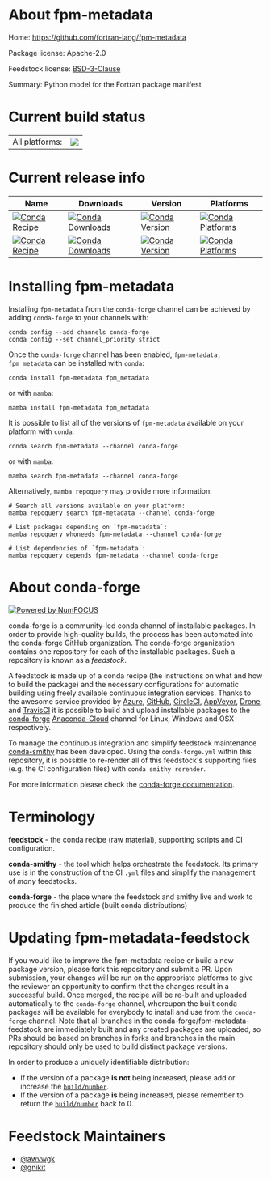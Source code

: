 About fpm-metadata
==================

Home: https://github.com/fortran-lang/fpm-metadata

Package license: Apache-2.0

Feedstock license: [BSD-3-Clause](https://github.com/conda-forge/fpm-metadata-feedstock/blob/main/LICENSE.txt)

Summary: Python model for the Fortran package manifest

Current build status
====================


<table><tr><td>All platforms:</td>
    <td>
      <a href="https://dev.azure.com/conda-forge/feedstock-builds/_build/latest?definitionId=18013&branchName=main">
        <img src="https://dev.azure.com/conda-forge/feedstock-builds/_apis/build/status/fpm-metadata-feedstock?branchName=main">
      </a>
    </td>
  </tr>
</table>

Current release info
====================

| Name | Downloads | Version | Platforms |
| --- | --- | --- | --- |
| [![Conda Recipe](https://img.shields.io/badge/recipe-fpm--metadata-green.svg)](https://anaconda.org/conda-forge/fpm-metadata) | [![Conda Downloads](https://img.shields.io/conda/dn/conda-forge/fpm-metadata.svg)](https://anaconda.org/conda-forge/fpm-metadata) | [![Conda Version](https://img.shields.io/conda/vn/conda-forge/fpm-metadata.svg)](https://anaconda.org/conda-forge/fpm-metadata) | [![Conda Platforms](https://img.shields.io/conda/pn/conda-forge/fpm-metadata.svg)](https://anaconda.org/conda-forge/fpm-metadata) |
| [![Conda Recipe](https://img.shields.io/badge/recipe-fpm_metadata-green.svg)](https://anaconda.org/conda-forge/fpm_metadata) | [![Conda Downloads](https://img.shields.io/conda/dn/conda-forge/fpm_metadata.svg)](https://anaconda.org/conda-forge/fpm_metadata) | [![Conda Version](https://img.shields.io/conda/vn/conda-forge/fpm_metadata.svg)](https://anaconda.org/conda-forge/fpm_metadata) | [![Conda Platforms](https://img.shields.io/conda/pn/conda-forge/fpm_metadata.svg)](https://anaconda.org/conda-forge/fpm_metadata) |

Installing fpm-metadata
=======================

Installing `fpm-metadata` from the `conda-forge` channel can be achieved by adding `conda-forge` to your channels with:

```
conda config --add channels conda-forge
conda config --set channel_priority strict
```

Once the `conda-forge` channel has been enabled, `fpm-metadata, fpm_metadata` can be installed with `conda`:

```
conda install fpm-metadata fpm_metadata
```

or with `mamba`:

```
mamba install fpm-metadata fpm_metadata
```

It is possible to list all of the versions of `fpm-metadata` available on your platform with `conda`:

```
conda search fpm-metadata --channel conda-forge
```

or with `mamba`:

```
mamba search fpm-metadata --channel conda-forge
```

Alternatively, `mamba repoquery` may provide more information:

```
# Search all versions available on your platform:
mamba repoquery search fpm-metadata --channel conda-forge

# List packages depending on `fpm-metadata`:
mamba repoquery whoneeds fpm-metadata --channel conda-forge

# List dependencies of `fpm-metadata`:
mamba repoquery depends fpm-metadata --channel conda-forge
```


About conda-forge
=================

[![Powered by
NumFOCUS](https://img.shields.io/badge/powered%20by-NumFOCUS-orange.svg?style=flat&colorA=E1523D&colorB=007D8A)](https://numfocus.org)

conda-forge is a community-led conda channel of installable packages.
In order to provide high-quality builds, the process has been automated into the
conda-forge GitHub organization. The conda-forge organization contains one repository
for each of the installable packages. Such a repository is known as a *feedstock*.

A feedstock is made up of a conda recipe (the instructions on what and how to build
the package) and the necessary configurations for automatic building using freely
available continuous integration services. Thanks to the awesome service provided by
[Azure](https://azure.microsoft.com/en-us/services/devops/), [GitHub](https://github.com/),
[CircleCI](https://circleci.com/), [AppVeyor](https://www.appveyor.com/),
[Drone](https://cloud.drone.io/welcome), and [TravisCI](https://travis-ci.com/)
it is possible to build and upload installable packages to the
[conda-forge](https://anaconda.org/conda-forge) [Anaconda-Cloud](https://anaconda.org/)
channel for Linux, Windows and OSX respectively.

To manage the continuous integration and simplify feedstock maintenance
[conda-smithy](https://github.com/conda-forge/conda-smithy) has been developed.
Using the ``conda-forge.yml`` within this repository, it is possible to re-render all of
this feedstock's supporting files (e.g. the CI configuration files) with ``conda smithy rerender``.

For more information please check the [conda-forge documentation](https://conda-forge.org/docs/).

Terminology
===========

**feedstock** - the conda recipe (raw material), supporting scripts and CI configuration.

**conda-smithy** - the tool which helps orchestrate the feedstock.
                   Its primary use is in the construction of the CI ``.yml`` files
                   and simplify the management of *many* feedstocks.

**conda-forge** - the place where the feedstock and smithy live and work to
                  produce the finished article (built conda distributions)


Updating fpm-metadata-feedstock
===============================

If you would like to improve the fpm-metadata recipe or build a new
package version, please fork this repository and submit a PR. Upon submission,
your changes will be run on the appropriate platforms to give the reviewer an
opportunity to confirm that the changes result in a successful build. Once
merged, the recipe will be re-built and uploaded automatically to the
`conda-forge` channel, whereupon the built conda packages will be available for
everybody to install and use from the `conda-forge` channel.
Note that all branches in the conda-forge/fpm-metadata-feedstock are
immediately built and any created packages are uploaded, so PRs should be based
on branches in forks and branches in the main repository should only be used to
build distinct package versions.

In order to produce a uniquely identifiable distribution:
 * If the version of a package **is not** being increased, please add or increase
   the [``build/number``](https://docs.conda.io/projects/conda-build/en/latest/resources/define-metadata.html#build-number-and-string).
 * If the version of a package **is** being increased, please remember to return
   the [``build/number``](https://docs.conda.io/projects/conda-build/en/latest/resources/define-metadata.html#build-number-and-string)
   back to 0.

Feedstock Maintainers
=====================

* [@awvwgk](https://github.com/awvwgk/)
* [@gnikit](https://github.com/gnikit/)

